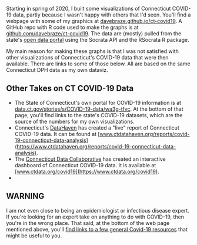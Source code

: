 Starting in spring of 2020, I built some visualizations of Connecticut COVID-19 data, partly because I wasn't happy with others that I'd seen. You'll find a webpage with some of my graphics at [davebraze.github.io/ct-covid19](https://davebraze.github.io/ct-covid19/). A GitHub repo with R code used to make the graphs is at [github.com/davebraze/ct-covid19](https://github.com/davebraze/ct-covid19). The data are (mostly) pulled from the state's [open data portal](https://data.ct.gov/stories/s/COVID-19-data/wa3g-tfvc/#data-library) using the Socrata API and the RSocrata R package.

My main reason for making these graphs is that I was not satisfied with other visualizations of Connecticut's COVID-19 data that were then available. There are links to some of those below. All are based on the same Connecticut DPH data as my own dataviz.

## Other Takes on CT COVID-19 Data
* The State of Connecticut's own portal for COVID-19 information is at [data.ct.gov/stories/s/COVID-19-data/wa3g-tfvc](https://data.ct.gov/stories/s/COVID-19-data/wa3g-tfvc). At the bottom of that page, you'll find links to the state's COVID-19 datasets, which are the source of the numbers for my own visualizations.
* Connecticut's [DataHaven](https://www.ctdatahaven.org) has created a "live" report of Connecticut COVID-19 data. It can be found at [www.ctdatahaven.org/reports/covid-19-connecticut-data-analysis](https://www.ctdatahaven.org/reports/covid-19-connecticut-data-analysis).
* The [Connecticut Data Collaborative](https://www.ctdata.org) has created an interactive dashboard of Connecticut COVID-19 data. It is available at [www.ctdata.org/covid19](https://www.ctdata.org/covid19).
* 


## WARNING 

I am not even close to being an epidemiologist or infectious disease expert. If you're looking for an expert take on anything to do with COVID-19, then you're in the wrong place. That said, at the bottom of the web page mentioned above, you'll [find links to a few general Covid-19 resources](https://davebraze.github.io/ct-covid19/#resources) that might be useful to you.

